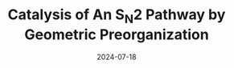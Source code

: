---
title: "Catalysis of An S<sub>N</sub>2 Pathway by Geometric Preorganization"
date: "2024-07-18"
section: "chemistry"
category: "publications"
featuredImage: "/images/chemistry/arbuzov_tile.png"
excerpt: "Lovinger, G. J.,* Sak, M. H.,* Jacobsen, E. N. <br> <em>Nature</em> <strong>2024</strong>, <em>632</em>, 1052. DOI: 10.1038/s41586-024-07811-4"
pdfUrl: "/pdfs/s41586-024-07811-4.pdf"  # Optional, only for publications
---